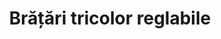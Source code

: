 ---
layout: post
title: "Brățări tricolor reglabile"
description: "Brățări tricolor reglabile"
img: "/assets/img/bratari-tricolor-reglabile.jpg"
colors: "diverse"
price: " Lățime 1 cm, 10 lei. Lățime 2 cm, 30 lei. La comenzi de minim 100 de bucăți, prețul este la redus la 50%"
vertical: true
---